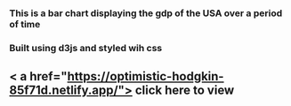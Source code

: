 

### This is a bar chart displaying the gdp of the USA over a period of time
### Built using d3js and styled wih css

## < a href="https://optimistic-hodgkin-85f71d.netlify.app/"> click here to view </a>
